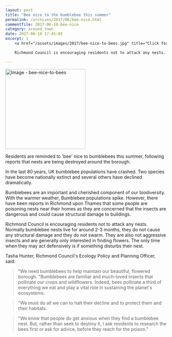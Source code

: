 ```yaml
---
layout: post
title: "Bee nice to the bumblebee this summer"
permalink: /archives/2017/06/bee-nice.html
commentfile: 2017-06-10-bee-nice
category: around_town
date: 2017-06-10 17:45:03
excerpt: |
    <a href="/assets/images/2017/bee-nice-to-bees.jpg" title="Click for a larger image"><img src="/assets/images/2017/bee-nice-to-bees-thumb.jpg" width="150" alt="Image - bee-nice-to-bees"  class="photo right"/></a>

    Richmond Council is encouraging residents not to attack any nests. Normally bumblebee nests live for around 2-3 months, they do not cause any structural damage and they do not swarm. They are also not aggressive insects and are generally only interested in finding flowers. The only time when they may act defensively is if something disturbs their nest.

---
```


<a href="/assets/images/2017/bee-nice-to-bees.jpg" title="Click for a larger image"><img src="/assets/images/2017/bee-nice-to-bees-thumb.jpg" width="250" alt="Image - bee-nice-to-bees"  class="photo right"/></a>


Residents are reminded to 'bee' nice to bumblebees this summer, following reports that nests are being destroyed around the borough.

In the last 80 years, UK bumblebee populations have crashed. Two species have become nationally extinct and several others have declined dramatically.

Bumblebees are an important and cherished component of our biodiversity. With the warmer weather, Bumblebee populations spike. However, there have been reports in Richmond upon Thames that some people are poisoning nests near their homes as they are concerned that the insects are dangerous and could cause structural damage to buildings.

Richmond Council is encouraging residents not to attack any nests. Normally bumblebee nests live for around 2-3 months, they do not cause any structural damage and they do not swarm. They are also not aggressive insects and are generally only interested in finding flowers. The only time when they may act defensively is if something disturbs their nest.

Tasha Hunter, Richmond Council's Ecology Policy and Planning Officer, said:

> "We need bumblebees to help maintain our beautiful, flowered borough. "Bumblebees are familiar and much-loved insects that pollinate our crops and wildflowers.  Indeed, bees pollinate a third of everything we eat and play a vital role in sustaining the planet's ecosystems.

> "We must do all we can to halt their decline and to protect them and their habitats.

> "We know that people do get anxious when they find a bumblebee nest. But, rather than seek to destroy it, I ask residents to research the bees first or ask for advice, before they reach for the poison."

